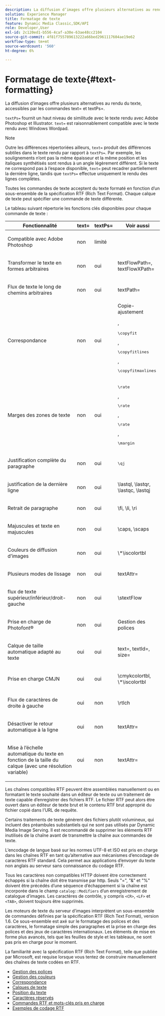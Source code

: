 ```yaml
---
description: La diffusion d’images offre plusieurs alternatives au rendu du texte, accessibles par les commandes text= et textPs=.
solution: Experience Manager
title: Formatage de texte
feature: Dynamic Media Classic,SDK/API
role: Developer,User
exl-id: 2c120ed1-b556-4caf-a30e-63ae48cc2104
source-git-commit: 4f81f755789613222a66bed2961117604ae19e62
workflow-type: tm+mt
source-wordcount: '560'
ht-degree: 6%

---
```


# Formatage de texte{#text-formatting}

La diffusion d’images offre plusieurs alternatives au rendu du texte, accessibles par les commandes text= et textPs=.

`textPs=` fournit un haut niveau de similitude avec le texte rendu avec Adobe Photoshop et Illustrator. `text=` est raisonnablement compatible avec le texte rendu avec Windows Wordpad.

>[!NOTE]
>
>Outre les différences répertoriées ailleurs, `text=` produit des différences subtiles dans le texte rendu par rapport à `textPs=`. Par exemple, les soulignements n’ont pas la même épaisseur et la même position et les italiques synthétisés sont rendus à un angle légèrement différent. Si le texte ne correspond pas à l’espace disponible, `text=` peut recadrer partiellement la dernière ligne, tandis que `textPs=` effectue uniquement le rendu des lignes complètes.

Toutes les commandes de texte acceptent du texte formaté en fonction d’un sous-ensemble de la spécification RTF (Rich Text Format). Chaque calque de texte peut spécifier une commande de texte différente.

Le tableau suivant répertorie les fonctions clés disponibles pour chaque commande de texte :

<table id="table_9C41CBDA94C24805B538E5049B0137C6"> 
 <thead> 
  <tr> 
   <th class="entry"> <b> Fonctionnalité</b> </th> 
   <th class="entry"> <b> text=</b> </th> 
   <th class="entry"> <b> textPs=</b> </th> 
   <th class="entry"> <b> Voir aussi</b> </th> 
  </tr> 
 </thead>
 <tbody> 
  <tr> 
   <td> <p> Compatible avec Adobe Photoshop </p> </td> 
   <td> <p> non </p> </td> 
   <td> <p> limité </p> </td> 
   <td> <p> </p> </td> 
  </tr> 
  <tr> 
   <td> <p>Transformer le texte en formes arbitraires </p> </td> 
   <td> <p>non </p> </td> 
   <td> <p>oui </p> </td> 
   <td> <p>textFlowPath=, textFlowXPath= </p> </td> 
  </tr> 
  <tr> 
   <td> <p>Flux de texte le long de chemins arbitraires </p> </td> 
   <td> <p>non </p> </td> 
   <td> <p>oui </p> </td> 
   <td> <p>textPath= </p> </td> 
  </tr> 
  <tr> 
   <td> <p>Correspondance </p> </td> 
   <td> <p>non </p> </td> 
   <td> <p>oui </p> </td> 
   <td> Copie-ajustement <p>, <pre>\copyfit</pre>, <pre>\copyfitlines</pre>, <pre>\copyfitmaxlines</pre> </p> </td> 
  </tr> 
  <tr> 
   <td> <p>Marges des zones de texte </p> </td> 
   <td> <p>non </p> </td> 
   <td> <p>oui </p> </td> 
   <td> <p><pre>\rate</pre>, <pre>\rate</pre>, <pre>\rate</pre>, <pre>\margin</pre> </p> </td> 
  </tr> 
  <tr> 
   <td> <p>Justification complète du paragraphe </p> </td> 
   <td> <p>non </p> </td> 
   <td> <p>oui </p> </td> 
   <td> <p><pre>\qj</pre> </p> </td> 
  </tr> 
  <tr> 
   <td> <p>justification de la dernière ligne </p> </td> 
   <td> <p>non </p> </td> 
   <td> <p>oui </p> </td> 
   <td> <p>\lastql, \lastqr, \lastqc, \lastqj </p> </td> 
  </tr> 
  <tr> 
   <td> <p>Retrait de paragraphe </p> </td> 
   <td> <p>non </p> </td> 
   <td> <p>oui </p> </td> 
   <td> <p>\fi, \li, \ri </p> </td> 
  </tr> 
  <tr> 
   <td> <p>Majuscules et texte en majuscules </p> </td> 
   <td> <p>non </p> </td> 
   <td> <p>oui </p> </td> 
   <td> <p>\caps, \scaps </p> </td> 
  </tr> 
  <tr> 
   <td> <p>Couleurs de diffusion d’images </p> </td> 
   <td> <p>non </p> </td> 
   <td> <p>oui </p> </td> 
   <td> <p>\*\iscolortbl </p> </td> 
  </tr> 
  <tr> 
   <td> <p>Plusieurs modes de lissage </p> </td> 
   <td> <p>non </p> </td> 
   <td> <p>oui </p> </td> 
   <td> <p>textAttr= </p> </td> 
  </tr> 
  <tr> 
   <td> <p>flux de texte supérieur/inférieur/droit-gauche </p> </td> 
   <td> <p>non </p> </td> 
   <td> <p>oui </p> </td> 
   <td> <p>\stextFlow </p> </td> 
  </tr> 
  <tr> 
   <td> <p>Prise en charge de Photofont® </p> </td> 
   <td> <p>non </p> </td> 
   <td> <p>oui </p> </td> 
   <td> Gestion des polices </td> 
  </tr> 
  <tr> 
   <td> <p>Calque de taille automatique adapté au texte </p> </td> 
   <td> <p>oui </p> </td> 
   <td> <p>oui </p> </td> 
   <td> <p>text=, textId=, size= </p> </td> 
  </tr> 
  <tr> 
   <td> <p>Prise en charge CMJN </p> </td> 
   <td> <p>oui </p> </td> 
   <td> <p>oui </p> </td> 
   <td> <p>\cmykcolortbl, \*\iscolortbl </p> </td> 
  </tr> 
  <tr> 
   <td> <p>Flux de caractères de droite à gauche </p> </td> 
   <td> <p>oui </p> </td> 
   <td> <p>non </p> </td> 
   <td> <p>\rtlch </p> </td> 
  </tr> 
  <tr> 
   <td> <p>Désactiver le retour automatique à la ligne </p> </td> 
   <td> <p>oui </p> </td> 
   <td> <p>non </p> </td> 
   <td> <p>textAttr= </p> </td> 
  </tr> 
  <tr> 
   <td> <p>Mise à l’échelle automatique du texte en fonction de la taille du calque (avec une résolution variable) </p> </td> 
   <td> <p>oui </p> </td> 
   <td> <p>non </p> </td> 
   <td> <p>textAttr= </p> </td> 
  </tr> 
 </tbody> 
</table>

Les chaînes compatibles RTF peuvent être assemblées manuellement ou en formatant le texte souhaité dans un éditeur de texte ou un traitement de texte capable d’enregistrer des fichiers RTF. Le fichier RTF peut alors être ouvert dans un éditeur de texte brut et le contenu RTF brut approprié du fichier copié dans l’URL de requête.

Certains traitements de texte génèrent des fichiers plutôt volumineux, qui incluent des préambules substantiels qui ne sont pas utilisés par Dynamic Media Image Serving. Il est recommandé de supprimer les éléments RTF inutilisés de la chaîne avant de transmettre la chaîne aux commandes de texte.

L’encodage de langue basé sur les normes UTF-8 et ISO est pris en charge dans les chaînes RTF en tant qu’alternative aux mécanismes d’encodage de caractères RTF standard. Cela permet aux applications d’envoyer du texte non anglais au serveur sans connaissance du codage RTF.

Tous les caractères non compatibles HTTP doivent être correctement échappés si la chaîne doit être transmise par http. Seuls &quot;=&quot;, &quot;&amp;&quot; et &quot;%&quot; doivent être précédés d’une séquence d’échappement si la chaîne est incorporée dans le champ `catalog::Modifiers` d’un enregistrement de catalogue d’images. Les caractères de contrôle, y compris `<CR>`, `<LF>` et `<TAB>`, doivent toujours être supprimés.

Les moteurs de texte du serveur d’images interprètent un sous-ensemble de commandes définies par la spécification RTF (Rich Text Format), version 1.6. Ce sous-ensemble est axé sur le formatage des polices et des caractères, le formatage simple des paragraphes et la prise en charge des polices et des jeux de caractères internationaux. Les éléments de mise en forme plus avancés, tels que les feuilles de style et les tableaux, ne sont pas pris en charge pour le moment.

La familiarité avec la spécification RTF (Rich Text Format), telle que publiée par Microsoft, est requise lorsque vous tentez de construire manuellement des chaînes de texte codées en RTF.

* [Gestion des polices](r-font-handling.md)
* [Gestion des couleurs](r-color-handling.md)
* [Correspondance](r-copy-fitting.md)
* [Calques de texte](r-text-layers.md)
* [Position du texte](r-text-positioning.md)
* [Caractères réservés](r-reserved-characters.md)
* [Commandes RTF et mots-clés pris en charge](c-supported-rtf-commands-and-keywords/c-supported-rtf-commands-and-keywords.md)
* [Exemples de codage RTF](r-rtf-encoding-examples.md)
